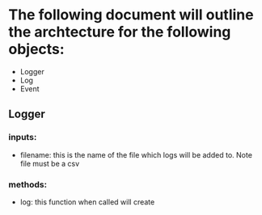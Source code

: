 # The following document will outline the archtecture for the following objects:
- Logger
- Log
- Event
  
## Logger 
### inputs:
 - filename: this is the name of the file which logs will be added to. Note file must be a csv
### methods:
 - log: this function when called will create 